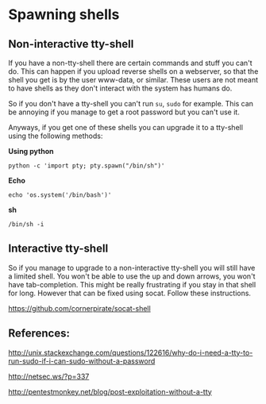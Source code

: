 # Spawning shells



## Non-interactive tty-shell
If you have a non-tty-shell there are certain commands and stuff you can't do. This can happen if you upload reverse shells on a webserver, so that the shell you get is by the user www-data, or similar. These users are not meant to have shells as they don't interact with the system has humans do. 

So if you don't have a tty-shell you can't run `su`, `sudo` for example. This can be annoying if you manage to get a root password but you can't use it.

Anyways, if you get one of these shells you can upgrade it to a tty-shell using the following methods:



**Using python**

```
python -c 'import pty; pty.spawn("/bin/sh")'
```

**Echo**

```
echo 'os.system('/bin/bash')'
```

**sh**
```
/bin/sh -i
```


## Interactive tty-shell

So if you manage to upgrade to a non-interactive tty-shell you will still have a limited shell. You won't be able to use the up and down arrows, you won't have tab-completion. This might be really frustrating if you stay in that shell for long. However that can be fixed using socat. Follow these instructions.

https://github.com/cornerpirate/socat-shell


## References:
http://unix.stackexchange.com/questions/122616/why-do-i-need-a-tty-to-run-sudo-if-i-can-sudo-without-a-password

http://netsec.ws/?p=337

http://pentestmonkey.net/blog/post-exploitation-without-a-tty
